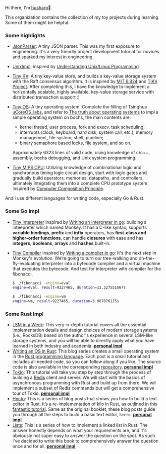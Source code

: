 Hi there, I'm [husharp](https://github.com/HuSharp)👋

This organization contains the collection of my toy projects during learning. Some of them might be helpful.

### Some highlights

- [JsonParser](https://github.com/ihusharp/jsonParser/tree/master/Json_stu/tutorial08): A tiny JSON parser. This was my first exposure to engineering. It's a very friendly project development tutorial for novices and sparked my interest in engineering.

- [UnixImpl](https://github.com/ihusharp/Unix-Linux_Programming#unix-linux_programming): inspired by [Understanding Unix/Linux Programming](https://www.perlmonks.org/?node=Tutorials)

- [Tiny KV](https://github.com/ihusharp/talent-plan_tinykv): A tiny key-value store, and builds a key-value storage system with the Raft consensus algorithm. It is inspired by [MIT 6.824](https://pdos.csail.mit.edu/6.824/) and [TiKV Project](https://github.com/tikv/tikv). After completing this, I have the knowledge to implement a horizontally scalable, highly available, key-value storage service with distributed transaction support :)

- [Tiny OS](https://github.com/ihusharp/HuSharp_OS): A tiny operating system. Complete the filling of Tsinghua [uCoreOS_labs](https://github.com/ihusharp/uCoreOS_labs), and refer to [The truth about operating systems](https://book.douban.com/subject/26745156/) to impl a simple operating system on bochs, the main contents are:

  - kernel thread, user process, fork and execv, task scheduling;
  - interrupts (clock, keyboard, hard disk, system call, etc.), memory management, file system, shell, pipeline;
  - binary semaphore based locks, file system, and so on.

  Approximately 6323 lines of valid code, using knowledge of c/c++, assembly, bochs debugging, and Unix system programming.

- [Tiny MIPS CPU](https://github.com/ihusharp/hust_MIPS_CPU_Design): Utilizing knowledge of combinational logic and synchronous timing logic circuit design, start with logic gates and gradually build operators, memories, datapaths, and controllers, ultimately integrating them into a complete CPU prototype system. Inspired by [Computer Composition Principle](https://book.douban.com/subject/35379794/).

And I use different languages for writing code, especially Go & Rust.

### Some Go Impl

- [Tiny Interpreter](https://github.com/ihusharp/Go-practice/tree/master/Interpreter) Inspired by  [Writing an interpreter in go](https://interpreterbook.com/): building a inteepreter which named Monkey. It has a C-like syntax, supports **variable bindings**, **prefix** and **infix** operators, has **first-class and higher-order functions**, can handle **closures** with ease and has **integers**, **booleans**, **arrays** and **hashes** built-in.

- [Tiny Compiler](https://github.com/ihusharp/Go-practice/tree/master/Compiler) Inspired by  [Writing a compiler in go](https://compilerbook.com/): It's the next step in Monkey's evolution. We’re going to turn our tree-walking and on-the-fly-evaluating interpreter into a bytecode compiler and a virtual machine that executes the bytecode. And test for interpreter with compiler for the fibonacci.

  ```bash
  $ ./fibonacci -engine=eval
  engine=eval, result=9227465, duration=11.327551667s
  
  $ ./fibonacci -engine=vm
  engine=vm, result=9227465, duration=3.907876125s
  ```

### Some Rust Impl

- [LSM in a Week](https://skyzh.github.io/mini-lsm/): This very in-depth tutorial covers all the essential implementation details and design choices of modern storage systems (i.e., RocksDB) based on the author's experience in several LSM-like storage systems, and you will be able to directly apply what you have learned in both industry and academia. [**personal impl**](https://github.com/ihusharp/mini-lsm/tree/husharp_lsm)
- [Writing an OS in Rust](https://os.phil-opp.com/): This blog series creates a small operating system in the [Rust programming language](https://www.rust-lang.org/). Each post is a small tutorial and includes all needed code, so you can follow along if you like. The source code is also available in the corresponding [repository](https://github.com/phil-opp/blog_os). [**personal impl**](https://github.com/ihusharp/Rust-practice/tree/master/os_rust)
- [Tokio](https://tokio.rs/tokio/tutorial): This tutorial will take you step by step through the process of building a [Redis](https://redis.io/) client and server. We will start with the basics of asynchronous programming with Rust and build up from there. We will implement a subset of Redis commands but will get a comprehensive tour of Tokio. [**personal impl**](https://github.com/ihusharp/Rust-practice/tree/master/my-redis)
- [Hecto](https://www.flenker.blog/hecto/): This is a series of blog posts that shows you how to build a text editor in Rust. It’s a re-implementation of [kilo](http://antirez.com/news/108) in Rust, as outlined in [this fantastic tutorial](https://viewsourcecode.org/snaptoken/kilo/index.html). Same as the original booklet, these blog posts guide you through all the steps to build a basic text editor, `hecto`. [**personal impl**](https://github.com/ihusharp/Rust-practice/tree/master/hecto)
- [Lists](https://rust-unofficial.github.io/too-many-lists/): This is a series of how to implement a linked list in Rust. The answer honestly depends on what your requirements are, and it's obviously not super easy to answer the question on the spot. As such I've decided to write this book to comprehensively answer the question once and for all. [**personal impl**](https://github.com/ihusharp/Rust-practice/tree/master/lists)
